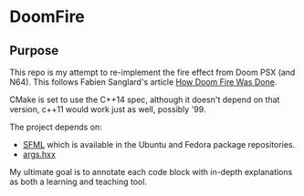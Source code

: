 # DoomFire

## Purpose

This repo is my attempt to re-implement the fire effect from Doom PSX (and N64). This follows Fabien Sanglard's article [How Doom Fire Was Done](http://fabiensanglard.net/doom_fire_psx/index.html).

CMake is set to use the C++14 spec, although it doesn't depend on that version, c++11 would work just as well, possibly '99.

The project depends on:
- [SFML](https://www.sfml-dev.org) which is available in the Ubuntu and Fedora package repositories.
- [args.hxx](https://github.com/Taywee/args)
 
My ultimate goal is to annotate each code block with in-depth explanations as both a learning and teaching tool. 
